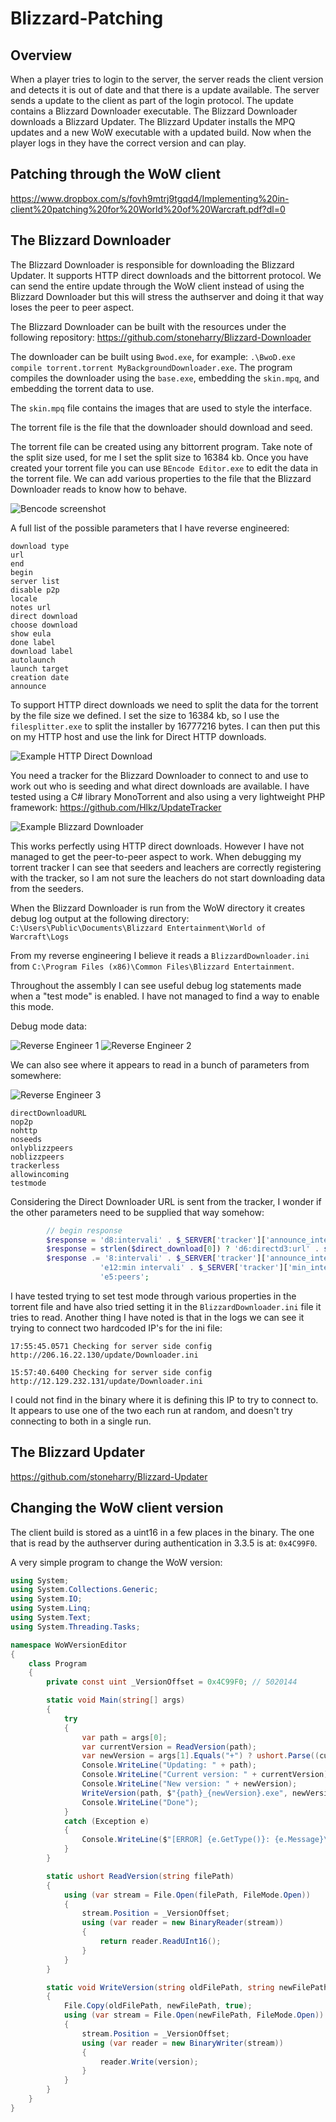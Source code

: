 # Blizzard-Patching

## Overview

When a player tries to login to the server, the server reads the client version and detects it is out of date and that there is a update available. The server sends a update to the client as part of the login protocol. The update contains a Blizzard Downloader executable. The Blizzard Downloader downloads a Blizzard Updater. The Blizzard Updater installs the MPQ updates and a new WoW executable with a updated build. Now when the player logs in they have the correct version and can play.

## Patching through the WoW client

https://www.dropbox.com/s/fovh9mtrj9tgqd4/Implementing%20in-client%20patching%20for%20World%20of%20Warcraft.pdf?dl=0

## The Blizzard Downloader

The Blizzard Downloader is responsible for downloading the Blizzard Updater. It supports HTTP direct downloads and the bittorrent protocol. We can send the entire update through the WoW client instead of using the Blizzard Downloader but this will stress the authserver and doing it that way loses the peer to peer aspect.

The Blizzard Downloader can be built with the resources under the following repository: https://github.com/stoneharry/Blizzard-Downloader

The downloader can be built using `Bwod.exe`, for example: `.\BwoD.exe compile torrent.torrent MyBackgroundDownloader.exe`. The program compiles the downloader using the `base.exe`, embedding the `skin.mpq`, and embedding the torrent data to use.

The `skin.mpq` file contains the images that are used to style the interface.

The torrent file is the file that the downloader should download and seed.

The torrent file can be created using any bittorrent program. Take note of the split size used, for me I set the split size to 16384 kb. Once you have created your torrent file you can use `BEncode Editor.exe` to edit the data in the torrent file. We can add various properties to the file that the Blizzard Downloader reads to know how to behave.

![Bencode screenshot](https://i.imgur.com/I6tO3Bw.png)

A full list of the possible parameters that I have reverse engineered:
```
download type
url
end
begin
server list
disable p2p
locale
notes url
direct download
choose download
show eula
done label
download label
autolaunch
launch target
creation date
announce
```

To support HTTP direct downloads we need to split the data for the torrent by the file size we defined. I set the size to 16384 kb, so I use the `filesplitter.exe` to split the installer by 16777216 bytes. I can then put this on my HTTP host and use the link for Direct HTTP downloads.

![Example HTTP Direct Download](https://i.imgur.com/vlT4V1V.png)

You need a tracker for the Blizzard Downloader to connect to and use to work out who is seeding and what direct downloads are available. I have tested using a C# library MonoTorrent and also using a very lightweight PHP framework: https://github.com/Hlkz/UpdateTracker

![Example Blizzard Downloader](https://i.imgur.com/z9POmpJ.png)

This works perfectly using HTTP direct downloads. However I have not managed to get the peer-to-peer aspect to work. When debugging my torrent tracker I can see that seeders and leachers are correctly registering with the tracker, so I am not sure the leachers do not start downloading data from the seeders.

When the Blizzard Downloader is run from the WoW directory it creates debug log output at the following directory: `C:\Users\Public\Documents\Blizzard Entertainment\World of Warcraft\Logs`

From my reverse engineering I believe it reads a `BlizzardDownloader.ini` from `C:\Program Files (x86)\Common Files\Blizzard Entertainment`.

Throughout the assembly I can see useful debug log statements made when a "test mode" is enabled. I have not managed to find a way to enable this mode.

Debug mode data:

![Reverse Engineer 1](https://i.imgur.com/ReUPTd5.png)
![Reverse Engineer 2](https://i.imgur.com/Cf1PqSb.png)

We can also see where it appears to read in a bunch of parameters from somewhere:

![Reverse Engineer 3](https://i.imgur.com/d6OJSY1.png)
```
directDownloadURL
nop2p
nohttp
noseeds
onlyblizzpeers
noblizzpeers
trackerless
allowincoming
testmode
```

Considering the Direct Downloader URL is sent from the tracker, I wonder if the other parameters need to be supplied that way somehow:
```php
		// begin response
		$response = 'd8:intervali' . $_SERVER['tracker']['announce_interval'] . 
		$response = strlen($direct_download[0]) ? 'd6:directd3:url' . strlen($direct_download[0]) . ':' . $direct_download[0] . '9:thresholdi10000000ee' : 'd';
		$response .= '8:intervali' . $_SERVER['tracker']['announce_interval'] . 
		            'e12:min intervali' . $_SERVER['tracker']['min_interval'] . 
		            'e5:peers';

```

I have tested trying to set test mode through various properties in the torrent file and have also tried setting it in the `BlizzardDownloader.ini` file it tries to read. Another thing I have noted is that in the logs we can see it trying to connect two hardcoded IP's for the ini file:

`17:55:45.0571 Checking for server side config http://206.16.22.130/update/Downloader.ini`

`15:57:40.6400 Checking for server side config http://12.129.232.131/update/Downloader.ini`

I could not find in the binary where it is defining this IP to try to connect to. It appears to use one of the two each run at random, and doesn't try connecting to both in a single run.

## The Blizzard Updater

https://github.com/stoneharry/Blizzard-Updater

## Changing the WoW client version

The client build is stored as a uint16 in a few places in the binary. The one that is read by the authserver during authentication in 3.3.5 is at: `0x4C99F0`.

A very simple program to change the WoW version:
```csharp
using System;
using System.Collections.Generic;
using System.IO;
using System.Linq;
using System.Text;
using System.Threading.Tasks;

namespace WoWVersionEditor
{
    class Program
    {
        private const uint _VersionOffset = 0x4C99F0; // 5020144 

        static void Main(string[] args)
        {
            try
            {
                var path = args[0];
                var currentVersion = ReadVersion(path);
                var newVersion = args[1].Equals("+") ? ushort.Parse((currentVersion + 1).ToString()) : ushort.Parse(args[1]);
                Console.WriteLine("Updating: " + path);
                Console.WriteLine("Current version: " + currentVersion);
                Console.WriteLine("New version: " + newVersion);
                WriteVersion(path, $"{path}_{newVersion}.exe", newVersion);
                Console.WriteLine("Done");
            }
            catch (Exception e)
            {
                Console.WriteLine($"[ERROR] {e.GetType()}: {e.Message}\n{e}");
            }
        }

        static ushort ReadVersion(string filePath)
        {
            using (var stream = File.Open(filePath, FileMode.Open))
            {
                stream.Position = _VersionOffset;
                using (var reader = new BinaryReader(stream))
                {
                    return reader.ReadUInt16();
                }
            }
        }

        static void WriteVersion(string oldFilePath, string newFilePath, ushort version)
        {
            File.Copy(oldFilePath, newFilePath, true);
            using (var stream = File.Open(newFilePath, FileMode.Open))
            {
                stream.Position = _VersionOffset;
                using (var reader = new BinaryWriter(stream))
                {
                    reader.Write(version);
                }
            }
        }
    }
}
```
